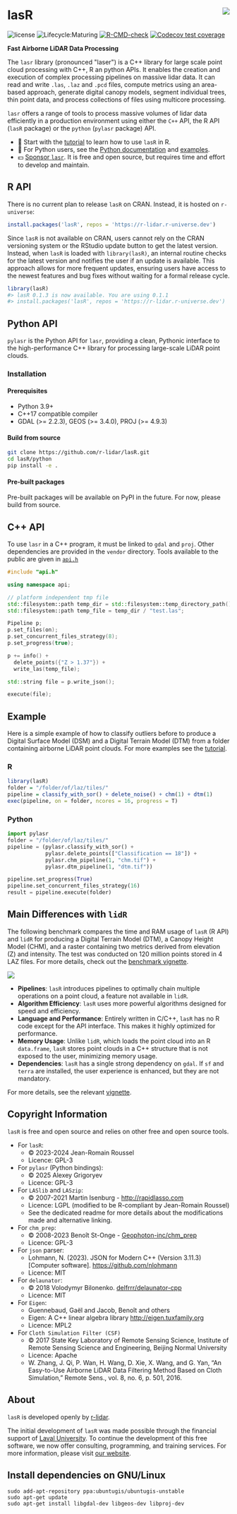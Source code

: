 lasR <img src="https://github.com/r-lidar/lasR/blob/main/man/figures/lasR200x231.png?raw=true" align="right"/>
======================================================================================================

![license](https://img.shields.io/badge/Licence-GPL--3-blue.svg)
![Lifecycle:Maturing](https://img.shields.io/badge/Lifecycle-Maturing-339999)
[![R-CMD-check](https://github.com/r-lidar/lasR/actions/workflows/R-CMD-check.yaml/badge.svg)](https://github.com/r-lidar/lasR/actions/workflows/R-CMD-check.yaml)
[![Codecov test coverage](https://codecov.io/gh/r-lidar/lasR/branch/main/graph/badge.svg)](https://app.codecov.io/gh/r-lidar/lasR?branch=main)

**Fast Airborne LiDAR Data Processing**

The `lasr` library (pronounced "laser") is a C++ library for large scale point cloud processing with C++, R an python APIs. It enables the creation and execution of complex processing pipelines on massive lidar data. It can read and write `.las`, `.laz` and `.pcd` files, compute metrics using an area-based approach, generate digital canopy models, segment individual trees, thin point data, and process collections of files using multicore processing. 

`lasr` offers a range of tools to process massive volumes of lidar data efficiently in a production environment using either the `C++` API, the R API (`lasR` package) or the `python` (`pylasr` package) API.

- 📖 Start with the [tutorial](https://r-lidar.github.io/lasR/articles/tutorial.html) to learn how to use `lasR` in R.
- 🐍 For Python users, see the [Python documentation](https://github.com/r-lidar/lasR/tree/main/python) and [examples](https://github.com/r-lidar/lasR/tree/main/python/examples).
- 💵 [Sponsor `lasr`](https://github.com/sponsors/Jean-Romain). It is free and open source, but requires time and effort to develop and maintain.

## R API

There is no current plan to release `lasR` on CRAN. Instead, it is hosted on `r-universe`:

```r
install.packages('lasR', repos = 'https://r-lidar.r-universe.dev')
```

Since `lasR` is not available on CRAN, users cannot rely on the CRAN versioning system or the RStudio update button to get the latest version. Instead, when `lasR` is loaded with `library(lasR)`, an internal routine checks for the latest version and notifies the user if an update is available. This approach allows for more frequent updates, ensuring users have access to the newest features and bug fixes without waiting for a formal release cycle.

```r
library(lasR)
#> lasR 0.1.3 is now available. You are using 0.1.1
#> install.packages('lasR', repos = 'https://r-lidar.r-universe.dev')
```

## Python API

`pylasr` is the Python API for `lasr`, providing a clean, Pythonic interface to the high-performance C++ library for processing large-scale LiDAR point clouds.

### Installation

#### Prerequisites

- Python 3.9+
- C++17 compatible compiler
- GDAL (>= 2.2.3), GEOS (>= 3.4.0), PROJ (>= 4.9.3)

#### Build from source

```bash
git clone https://github.com/r-lidar/lasR.git
cd lasR/python
pip install -e .
```

#### Pre-built packages

Pre-built packages will be available on PyPI in the future. For now, please build from source.

## C++ API

To use `lasr` in a C++ program, it must be linked to `gdal` and `proj`. Other dependencies are provided in the `vendor` directory. Tools available to the public are given in [`api.h`](https://github.com/r-lidar/lasR/blob/main/src/LASRapi/api.h)

```cpp
#include "api.h"

using namespace api;

// platform independent tmp file
std::filesystem::path temp_dir = std::filesystem::temp_directory_path(); 
std::filesystem::path temp_file = temp_dir / "test.las";

Pipeline p;
p.set_files(on);
p.set_concurrent_files_strategy(8);
p.set_progress(true);

p += info() +
  delete_points({"Z > 1.37"}) + 
  write_las(temp_file);

std::string file = p.write_json();

execute(file);
```

## Example

Here is a simple example of how to classify outliers before to produce a Digital Surface Model (DSM) and a Digital Terrain Model (DTM) from a folder containing airborne LiDAR point clouds. For more examples see the  [tutorial](https://r-lidar.github.io/lasR/articles/tutorial.html).

### R

```r
library(lasR)
folder = "/folder/of/laz/tiles/"
pipeline = classify_with_sor() + delete_noise() + chm(1) + dtm(1)
exec(pipeline, on = folder, ncores = 16, progress = T)
```

### Python

```py
import pylasr
folder = "/folder/of/laz/tiles/"
pipeline = (pylasr.classify_with_sor() + 
            pylasr.delete_points(["Classification == 18"]) + 
            pylasr.chm_pipeline(1, "chm.tif") + 
            pylasr.dtm_pipeline(1, "dtm.tif"))

pipeline.set_progress(True)
pipeline.set_concurrent_files_strategy(16)
result = pipeline.execute(folder)
```

## Main Differences with `lidR`

The following benchmark compares the time and RAM usage of `lasR` (R API) and `lidR` for producing a Digital Terrain Model (DTM), a Canopy Height Model (CHM), and a raster containing two metrics derived from elevation (Z) and intensity. The test was conducted on 120 million points stored in 4 LAZ files. For more details, check out the [benchmark vignette](https://r-lidar.github.io/lasR/articles/benchmarks.html).

<img src="man/figures/readme_benchmark.png" style="display: block; margin: auto;" />

- **Pipelines**: `lasR` introduces pipelines to optimally chain multiple operations on a point cloud, a feature not available in `lidR`.
- **Algorithm Efficiency**: `lasR` uses more powerful algorithms designed for speed and efficiency.
- **Language and Performance**: Entirely written in C/C++, `lasR` has no R code except for the API interface. This makes it highly optimized for performance.
- **Memory Usage**: Unlike `lidR`, which loads the point cloud into an R `data.frame`, `lasR` stores point clouds in a C++ structure that is not exposed to the user, minimizing memory usage.
- **Dependencies**: `lasR` has a single strong dependency on `gdal`. If `sf` and `terra` are installed, the user experience is enhanced, but they are not mandatory.

For more details, see the relevant [vignette](https://r-lidar.github.io/lasR/articles/why.html#main-differences-between-lasr-and-lidr).

## Copyright Information

`lasR` is free and open source and relies on other free and open source tools.

- For `lasR`:
  - © 2023-2024 Jean-Romain Roussel
  - Licence: GPL-3
- For `pylasr` (Python bindings):
  - © 2025 Alexey Grigoryev
  - Licence: GPL-3
- For `LASlib` and `LASzip`:
  - © 2007-2021 Martin Isenburg - <http://rapidlasso.com>
  - Licence: LGPL  (modified to be R-compliant by Jean-Romain Roussel)
  - See the dedicated readme for more details about the modifications made and alternative linking.
- For `chm_prep`:
  - © 2008-2023 Benoît St-Onge - [Geophoton-inc/chm_prep](https://github.com/Geophoton-inc/chm_prep)
  - Licence: GPL-3
- For `json` parser:
  - Lohmann, N. (2023). JSON for Modern C++ (Version 3.11.3) [Computer software]. https://github.com/nlohmann
  - Licence: MIT
- For `delaunator`:
  - © 2018 Volodymyr Bilonenko. [delfrrr/delaunator-cpp](https://github.com/delfrrr/delaunator-cpp)
  - Licence: MIT
- For `Eigen`:
  - Guennebaud, Gaël and Jacob, Benoît and others
  - Eigen: A C++ linear algebra library http://eigen.tuxfamily.org
  - Licence: MPL2
- For `Cloth Simulation Filter (CSF)`
  - © 2017 State Key Laboratory of Remote Sensing Science, Institute of Remote Sensing Science and Engineering, Beijing Normal University
  - Licence: Apache
  - W. Zhang, J. Qi, P. Wan, H. Wang, D. Xie, X. Wang, and G. Yan, “An Easy-to-Use Airborne LiDAR Data Filtering Method Based on Cloth Simulation,” Remote Sens., vol. 8, no. 6, p. 501, 2016.

## About

`lasR` is developed openly by [r-lidar](https://www.r-lidar.com/).

The initial development of `lasR` was made possible through the financial support of [Laval University](https://www.ulaval.ca/en). To continue the development of this free software, we now offer consulting, programming, and training services. For more information, please visit [our website](https://www.r-lidar.com/).

## Install dependencies on GNU/Linux

```
sudo add-apt-repository ppa:ubuntugis/ubuntugis-unstable
sudo apt-get update
sudo apt-get install libgdal-dev libgeos-dev libproj-dev
```

